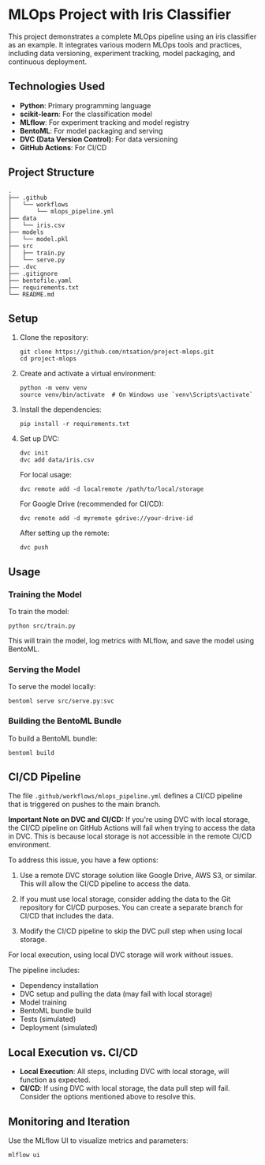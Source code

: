 # MLOps Project with Iris Classifier

This project demonstrates a complete MLOps pipeline using an iris classifier as an example. It integrates various modern MLOps tools and practices, including data versioning, experiment tracking, model packaging, and continuous deployment.

## Technologies Used

- **Python**: Primary programming language
- **scikit-learn**: For the classification model
- **MLflow**: For experiment tracking and model registry
- **BentoML**: For model packaging and serving
- **DVC (Data Version Control)**: For data versioning
- **GitHub Actions**: For CI/CD

## Project Structure

```
.
├── .github
│   └── workflows
│       └── mlops_pipeline.yml
├── data
│   └── iris.csv
├── models
│   └── model.pkl
├── src
│   ├── train.py
│   └── serve.py
├── .dvc
├── .gitignore
├── bentofile.yaml
├── requirements.txt
└── README.md
```

## Setup

1. Clone the repository:
   ```
   git clone https://github.com/ntsation/project-mlops.git
   cd project-mlops
   ```

2. Create and activate a virtual environment:
   ```
   python -m venv venv
   source venv/bin/activate  # On Windows use `venv\Scripts\activate`
   ```

3. Install the dependencies:
   ```
   pip install -r requirements.txt
   ```

4. Set up DVC:
   ```
   dvc init
   dvc add data/iris.csv
   ```

   For local usage:
   ```
   dvc remote add -d localremote /path/to/local/storage
   ```

   For Google Drive (recommended for CI/CD):
   ```
   dvc remote add -d myremote gdrive://your-drive-id
   ```

   After setting up the remote:
   ```
   dvc push
   ```

## Usage

### Training the Model

To train the model:

```
python src/train.py
```

This will train the model, log metrics with MLflow, and save the model using BentoML.

### Serving the Model

To serve the model locally:

```
bentoml serve src/serve.py:svc
```

### Building the BentoML Bundle

To build a BentoML bundle:

```
bentoml build
```

## CI/CD Pipeline

The file `.github/workflows/mlops_pipeline.yml` defines a CI/CD pipeline that is triggered on pushes to the main branch.

**Important Note on DVC and CI/CD:**
If you're using DVC with local storage, the CI/CD pipeline on GitHub Actions will fail when trying to access the data in DVC. This is because local storage is not accessible in the remote CI/CD environment.

To address this issue, you have a few options:

1. Use a remote DVC storage solution like Google Drive, AWS S3, or similar. This will allow the CI/CD pipeline to access the data.
   
2. If you must use local storage, consider adding the data to the Git repository for CI/CD purposes. You can create a separate branch for CI/CD that includes the data.

3. Modify the CI/CD pipeline to skip the DVC pull step when using local storage.

For local execution, using local DVC storage will work without issues.

The pipeline includes:

- Dependency installation
- DVC setup and pulling the data (may fail with local storage)
- Model training
- BentoML bundle build
- Tests (simulated)
- Deployment (simulated)

## Local Execution vs. CI/CD

- **Local Execution**: All steps, including DVC with local storage, will function as expected.
- **CI/CD**: If using DVC with local storage, the data pull step will fail. Consider the options mentioned above to resolve this.

## Monitoring and Iteration

Use the MLflow UI to visualize metrics and parameters:

```
mlflow ui
```